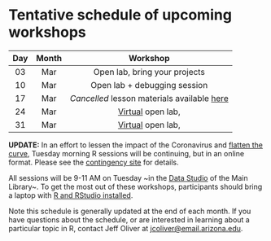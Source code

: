 # Tentative schedule of upcoming workshops

| Day | Month | Workshop                          |
|:---:|:-----:|:---------------------------------:|
| 03  | Mar   | Open lab, bring your projects     |
| 10  | Mar   | Open lab + debugging session      |
| 17  | Mar   | _Cancelled_ lesson materials available [here](https://jcoliver.github.io/learn-r/005-intro-knitr.html) |
| 24  | Mar   | [Virtual](contingency.md) open lab,                 |
| 31  | Mar   | [Virtual](contingency.md) open lab,                 |

**UPDATE:** In an effort to lessen the impact of the Coronavirus and [flatten the curve](https://www.economist.com/briefing/2020/02/29/covid-19-is-now-in-50-countries-and-things-will-get-worse), Tuesday morning R sessions will be continuing, but in an online format. Please see the [contingency site](contingency.md) for details.

All sessions will be 9-11 AM on Tuesday ~in the [Data Studio](https://new.library.arizona.edu/visit/spaces/data-studio) of the Main Library~. To get the most out of these workshops, participants should bring a laptop with [R and RStudio installed](https://jcoliver.github.io/learn-r/000-setup-instructions.html).

Note this schedule is generally updated at the end of each month. If you have questions about the schedule, or are interested in learning about a particular topic in R, contact Jeff Oliver at [jcoliver@email.arizona.edu](mailto:jcoliver@email.arizona.edu?subject=R%20workshop%20inquiry).

